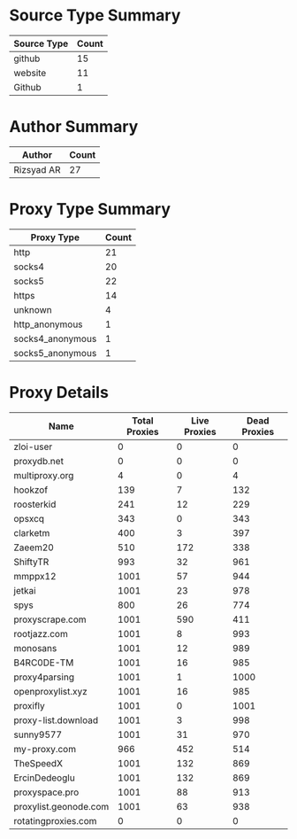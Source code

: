 # Source Type Summary

| Source Type | Count |
|-------------|-------|
| github | 15 |
| website | 11 |
| Github | 1 |


# Author Summary

| Author | Count |
|--------|-------|
| Rizsyad AR | 27 |


# Proxy Type Summary

| Proxy Type | Count |
|------------|-------|
| http | 21 |
| socks4 | 20 |
| socks5 | 22 |
| https | 14 |
| unknown | 4 |
| http_anonymous | 1 |
| socks4_anonymous | 1 |
| socks5_anonymous | 1 |


# Proxy Details

| Name | Total Proxies | Live Proxies | Dead Proxies |
|------|---------------|--------------|---------------|
| zloi-user | 0 | 0 | 0 |
| proxydb.net | 0 | 0 | 0 |
| multiproxy.org | 4 | 0 | 4 |
| hookzof | 139 | 7 | 132 |
| roosterkid | 241 | 12 | 229 |
| opsxcq | 343 | 0 | 343 |
| clarketm | 400 | 3 | 397 |
| Zaeem20 | 510 | 172 | 338 |
| ShiftyTR | 993 | 32 | 961 |
| mmppx12 | 1001 | 57 | 944 |
| jetkai | 1001 | 23 | 978 |
| spys | 800 | 26 | 774 |
| proxyscrape.com | 1001 | 590 | 411 |
| rootjazz.com | 1001 | 8 | 993 |
| monosans | 1001 | 12 | 989 |
| B4RC0DE-TM | 1001 | 16 | 985 |
| proxy4parsing | 1001 | 1 | 1000 |
| openproxylist.xyz | 1001 | 16 | 985 |
| proxifly | 1001 | 0 | 1001 |
| proxy-list.download | 1001 | 3 | 998 |
| sunny9577 | 1001 | 31 | 970 |
| my-proxy.com | 966 | 452 | 514 |
| TheSpeedX | 1001 | 132 | 869 |
| ErcinDedeoglu | 1001 | 132 | 869 |
| proxyspace.pro | 1001 | 88 | 913 |
| proxylist.geonode.com | 1001 | 63 | 938 |
| rotatingproxies.com | 0 | 0 | 0 |

